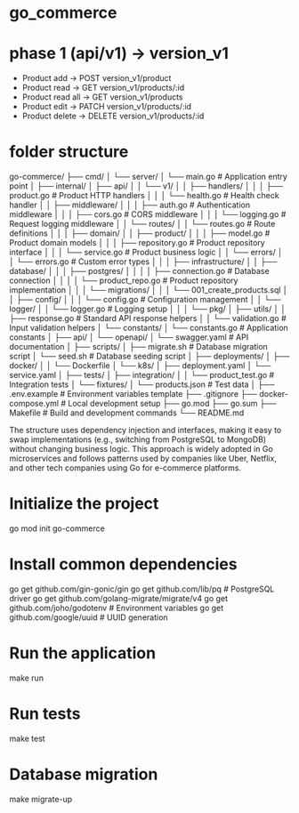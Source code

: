 # go_commerce
# phase 1 (api/v1) -> version_v1
- Product add -> POST version_v1/product
- Product read -> GET version_v1/products/:id
- Product read all -> GET version_v1/products
- Product edit -> PATCH version_v1/products/:id
- Product delete -> DELETE version_v1/products/:id

# folder structure
go-commerce/
├── cmd/
│   └── server/
│       └── main.go                 # Application entry point
│
├── internal/
│   ├── api/
│   │   └── v1/
│   │       ├── handlers/
│   │       │   ├── product.go      # Product HTTP handlers
│   │       │   └── health.go       # Health check handler
│   │       ├── middleware/
│   │       │   ├── auth.go         # Authentication middleware
│   │       │   ├── cors.go         # CORS middleware
│   │       │   └── logging.go      # Request logging middleware
│   │       └── routes/
│   │           └── routes.go       # Route definitions
│   │
│   ├── domain/
│   │   ├── product/
│   │   │   ├── model.go           # Product domain models
│   │   │   ├── repository.go      # Product repository interface
│   │   │   └── service.go         # Product business logic
│   │   └── errors/
│   │       └── errors.go          # Custom error types
│   │
│   ├── infrastructure/
│   │   ├── database/
│   │   │   ├── postgres/
│   │   │   │   ├── connection.go  # Database connection
│   │   │   │   └── product_repo.go # Product repository implementation
│   │   │   └── migrations/
│   │   │       └── 001_create_products.sql
│   │   ├── config/
│   │   │   └── config.go          # Configuration management
│   │   └── logger/
│   │       └── logger.go          # Logging setup
│   │
│   └── pkg/
│       ├── utils/
│       │   ├── response.go        # Standard API response helpers
│       │   └── validation.go      # Input validation helpers
│       └── constants/
│           └── constants.go       # Application constants
│
├── api/
│   └── openapi/
│       └── swagger.yaml           # API documentation
│
├── scripts/
│   ├── migrate.sh                 # Database migration script
│   └── seed.sh                    # Database seeding script
│
├── deployments/
│   ├── docker/
│   │   └── Dockerfile
│   └── k8s/
│       ├── deployment.yaml
│       └── service.yaml
│
├── tests/
│   ├── integration/
│   │   └── product_test.go        # Integration tests
│   └── fixtures/
│       └── products.json          # Test data
│
├── .env.example                   # Environment variables template
├── .gitignore
├── docker-compose.yml             # Local development setup
├── go.mod
├── go.sum
├── Makefile                       # Build and development commands
└── README.md

The structure uses dependency injection and interfaces, making it easy to swap implementations (e.g., switching from PostgreSQL to MongoDB) without changing business logic. This approach is widely adopted in Go microservices and follows patterns used by companies like Uber, Netflix, and other tech companies using Go for e-commerce platforms.

# Initialize the project
go mod init go-commerce

# Install common dependencies
go get github.com/gin-gonic/gin
go get github.com/lib/pq  # PostgreSQL driver
go get github.com/golang-migrate/migrate/v4
go get github.com/joho/godotenv  # Environment variables
go get github.com/google/uuid    # UUID generation

# Run the application
make run

# Run tests
make test

# Database migration
make migrate-up